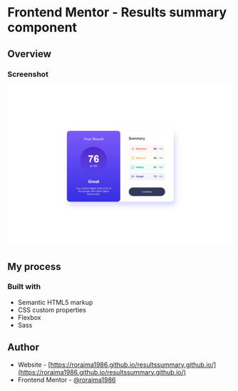 # Frontend Mentor - Results summary component

## Overview

### Screenshot

![Design preview for the QR code component coding challenge](./design/results-summary-design.jpg)

## My process

### Built with

- Semantic HTML5 markup
- CSS custom properties
- Flexbox
- Sass

## Author

- Website - [https://roraima1986.github.io/resultssummary.github.io/](https://roraima1986.github.io/resultssummary.github.io/)
- Frontend Mentor - [@roraima1986](https://www.frontendmentor.io/profile/roraima1986)
